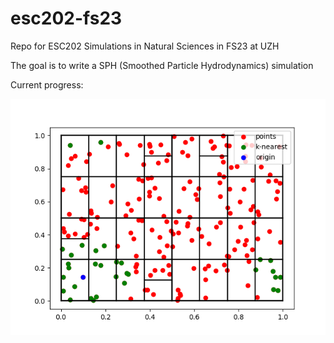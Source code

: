 # esc202-fs23

Repo for ESC202 Simulations in Natural Sciences in FS23 at UZH

The goal is to write a SPH (Smoothed Particle Hydrodynamics) simulation

Current progress:

![](./week-02/Figure_1_periodic.png)
